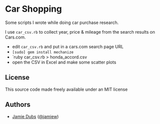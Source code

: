 Car Shopping
============

Some scripts I wrote while doing car purchase research.

I use `car_csv.rb` to collect year, price & mileage from
the search results on Cars.com.

* edit `car_csv.rb` and put in a cars.com search page URL
* `[sudo] gem install mechanize`
* `ruby car_csv.rb > honda_accord.csv
* open the CSV in Excel and make some scatter plots


License
-------

This source code made freely available under an MIT license

Authors
-------

* [Jamie Dubs](http://jamiedubs.com) ([@jamiew](https://github.com/jamiew))

